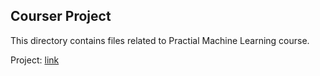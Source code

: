 ## Courser Project
This directory contains files related to Practial Machine Learning course.

Project: [link](https://github.com/eranda-ihalagedara/datasciencecoursera/tree/master/8.Practical%20Machine%20Learning/Project)
